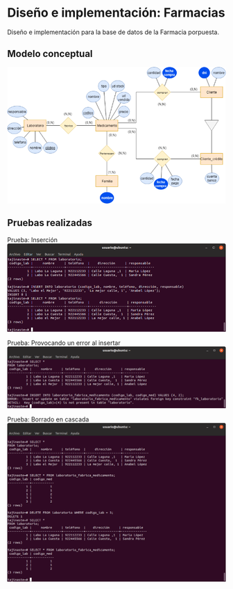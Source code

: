 # Diseño e implementación: Farmacias


Diseño e implementación para la base de datos de la Farmacia porpuesta.

## Modelo conceptual
![ModeloConceptual](farmacia_modelo_conceptual.png?raw=true)

## Pruebas realizadas

Prueba: Inserción
![InsertIntoExample](/Pruebas/prueba_insert.png?raw=true)

Prueba: Provocando un error al insertar
![InsertIntoErrorExample](/Pruebas/prueba_error_insert.png?raw=true)

Prueba: Borrado en cascada
![DeleteOnCascadeExample](/Pruebas/prueba_delete_on_cascade.png?raw=true)
